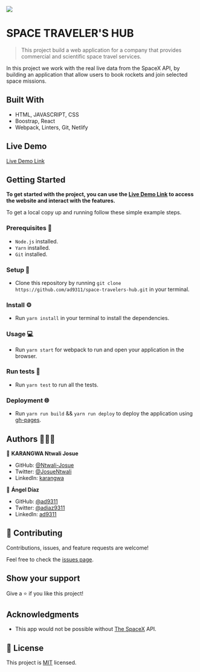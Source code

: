 ![](https://img.shields.io/badge/Microverse-blueviolet)

# SPACE TRAVELER'S HUB

> This project build a web application for a company that provides commercial and scientific space travel services. 

In this project we work with the real live data from the SpaceX API, by building an application that allow users to book rockets and join selected space missions.

## Built With 

- HTML, JAVASCRIPT, CSS
- Boostrap, React
- Webpack, Linters, Git, Netlify

## Live Demo 

[Live Demo Link](https://nostalgic-mirzakhani-0097a9.netlify.app/profile)

## Getting Started 
**To get started with the project, you can use the [Live Demo Link](https://nostalgic-mirzakhani-0097a9.netlify.app/profile) to access the website and interact with the features.**

To get a local copy up and running follow these simple example steps.

### Prerequisites 📌
- `Node.js` installed.
- `Yarn` installed.
- `Git` installed.

### Setup 🔂 
- Clone this repository by running `git clone https://github.com/ad9311/space-travelers-hub.git` in your terminal.

### Install ⚙️
- Run `yarn install` in your terminal to install the dependencies.

### Usage 💻
- Run `yarn start` for webpack to run and open your application in the browser.

### Run tests 🔎
- Run `yarn test` to run all the tests.

### Deployment  🌐
- Run `yarn run build` && `yarn run deploy` to deploy the application using [gh-pages](https://www.npmjs.com/package/gh-pages?activeTab=readme).

## Authors 👨🏾‍💻

👤 **KARANGWA Ntwali Josue**

- GitHub: [@Ntwali-Josue](https://github.com/Ntwali-Josue)
- Twitter: [@JosueNtwali](https://twitter.com/JosueNtwali)
- LinkedIn: [karangwa](https://linkedin.com/in/karangwa)

👤 **Ángel Díaz**

- GitHub: [@ad9311](https://github.com/ad9311)
- Twitter: [@adiaz9311](https://twitter.com/adiaz9311)
- LinkedIn: [ad9311](https://linkedin.com/in/ad9311)

## 🤝 Contributing

Contributions, issues, and feature requests are welcome!

Feel free to check the [issues page](https://github.com/ad9311/space-travelers-hub/issues).

## Show your support

Give a ⭐️ if you like this project!

## Acknowledgments

- This app would not be possible without [The SpaceX](https://api.spacexdata.com/v3/) API.


## 📝 License

This project is [MIT](./LICENSE) licensed.
